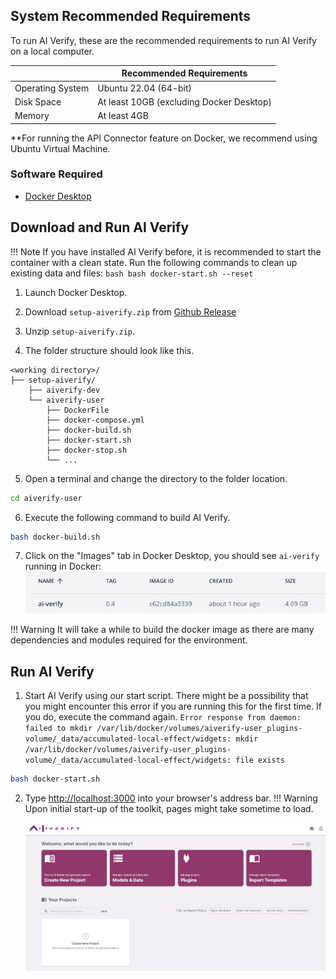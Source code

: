 ## System Recommended Requirements

To run AI Verify, these are the recommended requirements to run AI Verify on a local computer.

|                  | Recommended Requirements                                                                     |
| ---------------- | -------------------------------------------------------------------------------------------- |
| Operating System | Ubuntu 22.04 (64-bit)                                                                                 |
| Disk Space           | At least 10GB (excluding Docker Desktop)                                                                                |
| Memory           | At least 4GB                                                                                |

**For running the API Connector feature on Docker, we recommend using Ubuntu Virtual Machine.

### Software Required
- [Docker Desktop](https://docs.docker.com/get-docker/)  

## Download and Run AI Verify

!!! Note
    If you have installed AI Verify before, it is recommended to start the container with a clean state. Run the following commands to clean up existing data and files: 
      ```bash
      bash docker-start.sh --reset
      ```

1. Launch Docker Desktop.

2. Download `setup-aiverify.zip` from [Github Release](https://github.com/IMDA-BTG/aiverify/releases)

3. Unzip `setup-aiverify.zip`.

4. The folder structure should look like this.
```
<working directory>/
├── setup-aiverify/
    ├── aiverify-dev
    └── aiverify-user
        ├── DockerFile
        ├── docker-compose.yml
        ├── docker-build.sh
        ├── docker-start.sh
        ├── docker-stop.sh
        └── ...
```

5. Open a terminal and change the directory to the folder location.
```bash
cd aiverify-user
```

6. Execute the following command to build AI Verify.
```bash
bash docker-build.sh
```

7. Click on the "Images" tab in Docker Desktop, you should see `ai-verify` running in Docker: 
![docker-image](../../res/getting-started/docker-image-example.png)

!!! Warning
    It will take a while to build the docker image as there are many dependencies and modules required for the environment.   

## Run AI Verify

1. Start AI Verify using our start script. There might be a possibility that you might encounter this error if you are running this for the first time. If you do, execute the command again.
`Error response from daemon: failed to mkdir /var/lib/docker/volumes/aiverify-user_plugins-volume/_data/accumulated-local-effect/widgets: mkdir /var/lib/docker/volumes/aiverify-user_plugins-volume/_data/accumulated-local-effect/widgets: file exists`
```bash
bash docker-start.sh
```

2. Type [http://localhost:3000](http://localhost:3000) into your browser's address bar. 
!!! Warning
      Upon initial start-up of the toolkit, pages might take sometime to load.

   ![aiverify-home](../../res/getting-started/ai-verify-example.png)